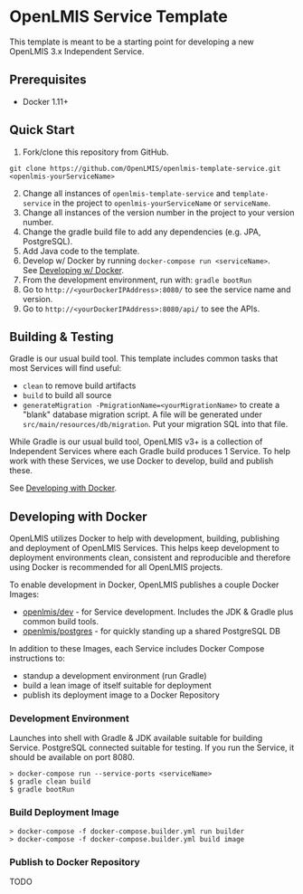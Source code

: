 # OpenLMIS Service Template
This template is meant to be a starting point for developing a new 
OpenLMIS 3.x Independent Service.

## Prerequisites
* Docker 1.11+

## Quick Start

1. Fork/clone this repository from GitHub.

 ```shell
 git clone https://github.com/OpenLMIS/openlmis-template-service.git 
 <openlmis-yourServiceName>
 ```
2. Change all instances of `openlmis-template-service` and 
`template-service` in the project to `openlmis-yourServiceName` or 
`serviceName`.
3. Change all instances of the version number in the project to your 
version number.
4. Change the gradle build file to add any dependencies 
(e.g. JPA, PostgreSQL).
5. Add Java code to the template.
6. Develop w/ Docker by running `docker-compose run <serviceName>`.  
See [Developing w/ Docker](#devdocker).
7. From the development environment, run with: `gradle bootRun`
8. Go to `http://<yourDockerIPAddress>:8080/` to see the service name 
and version.
9. Go to `http://<yourDockerIPAddress>:8080/api/` to see the APIs.


## Building & Testing

Gradle is our usual build tool.  This template includes common tasks 
that most Services will find useful:

- `clean` to remove build artifacts
- `build` to build all source
- `generateMigration -PmigrationName=<yourMigrationName>` to create a 
"blank" database migration script. A file 
will be generated under `src/main/resources/db/migration`. Put your 
migration SQL into that file.

While Gradle is our usual build tool, OpenLMIS v3+ is a collection of 
Independent Services where each Gradle build produces 1 Service. 
To help work with these Services, we use Docker to develop, build and 
publish these.

See [Developing with Docker](#devdocker). 

## <a name="devdocker"></a> Developing with Docker

OpenLMIS utilizes Docker to help with development, building, publishing
and deployment of OpenLMIS Services. This helps keep development to 
deployment environments clean, consistent and reproducible and 
therefore using Docker is recommended for all OpenLMIS projects.

To enable development in Docker, OpenLMIS publishes a couple Docker 
Images:

- [openlmis/dev](https://hub.docker.com/r/openlmis/dev/) - for Service 
development.  Includes the JDK & Gradle plus common build tools.
- [openlmis/postgres](https://hub.docker.com/r/openlmis/postgres/) - for 
quickly standing up a shared PostgreSQL DB

In addition to these Images, each Service includes Docker Compose 
instructions to:

- standup a development environment (run Gradle)
- build a lean image of itself suitable for deployment
- publish its deployment image to a Docker Repository

### Development Environment
Launches into shell with Gradle & JDK available suitable for building 
Service.  PostgreSQL connected suitable for testing. If you run the 
Service, it should be available on port 8080.

```shell
> docker-compose run --service-ports <serviceName>
$ gradle clean build
$ gradle bootRun
```

### Build Deployment Image
```shell
> docker-compose -f docker-compose.builder.yml run builder
> docker-compose -f docker-compose.builder.yml build image
```

### Publish to Docker Repository
TODO
